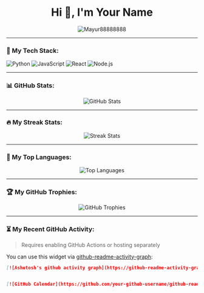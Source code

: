 <h1 align="center">Hi 👋, I'm Your Name</h1>
<p align="center">
  <img src="https://komarev.com/ghpvc/?username=Mayur88888888&label=Profile%20views&color=0e75b6&style=flat" alt="Mayur88888888" />
</p>

---

### 🧰 My Tech Stack:
![Python](https://img.shields.io/badge/Python-3670A0?style=for-the-badge&logo=python&logoColor=ffdd54)
![JavaScript](https://img.shields.io/badge/JavaScript-F7DF1E?style=for-the-badge&logo=javascript&logoColor=black)
![React](https://img.shields.io/badge/React-20232A?style=for-the-badge&logo=react&logoColor=61DAFB)
![Node.js](https://img.shields.io/badge/Node.js-339933?style=for-the-badge&logo=nodedotjs&logoColor=white)

---

### 📊 GitHub Stats:
<p align="center">
  <img src="https://github-readme-stats.vercel.app/api?username=Mayur88888888&show_icons=true&theme=radical" alt="GitHub Stats" />
</p>

---

### 🔥 My Streak Stats:
<p align="center">
  <img src="https://github-readme-streak-stats.herokuapp.com/?user=Mayur88888888&theme=radical" alt="Streak Stats" />
</p>

---

### 🚀 My Top Languages:
<p align="center">
  <img src="https://github-readme-stats.vercel.app/api/top-langs/?username=Mayur88888888&layout=compact&theme=radical" alt="Top Languages" />
</p>

---

### 🏆 My GitHub Trophies:
<p align="center">
  <img src="https://github-profile-trophy.vercel.app/?username=Mayur88888888&theme=radical&no-frame=true&margin-w=10" alt="GitHub Trophies" />
</p>

---

### ⏳ My Recent GitHub Activity:
> Requires enabling GitHub Actions or hosting separately

You can use this widget via [github-readme-activity-graph](https://github.com/Ashutosh00710/github-readme-activity-graph):

```md
[![Ashutosh's github activity graph](https://github-readme-activity-graph.vercel.app/graph?username=your-github-username&theme=radical)](https://github.com/ashutosh00710/github-readme-activity-graph)


[![GitHub Calendar](https://github.com/your-github-username/github-readme-calendar/raw/master/images/calendar.svg)](https://github.com/your-github-username)




